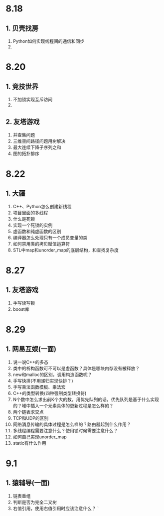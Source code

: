 # 8.18
## 1. 贝壳找房
1. Python如何实现线程间的通信和同步
2. 

# 8.20
## 1. 竞技世界
1. 不加锁实现互斥访问
2. 

## 2. 友塔游戏
1. 并查集问题
2. 三维空间路径问题用树解决
3. 最大连续下降子序列之和
4. 图的拓扑排序

# 8.22
## 1. 大疆
1. C++、Python怎么创建新线程
2. 项目里面的多线程
3. 什么是死锁
4. 实现一个死锁的实例
5. 虚函数和纯虚函数的区别
6. 编译器怎么处理只有一个成员变量的类
7. 如何禁用类的拷贝赋值运算符
8. STL中map和unorder_map的底层结构，和查找复杂度


# 8.27
## 1. 友塔游戏
1. 手写读写锁
2. boost库

# 8.29
## 1. 网易互娱(一面)
1. 说一说C++的多态
2. 类中的析构函数可不可以是虚函数？具体是哪块内存没有被释放？
3. new和malloc的区别，调用构造函数呢？
4. 手写快排(不用递归实现快排？)
5. 手写乘法函数模板、乘法宏
6. C++的类型转换(四种强制类型转换符)
7. N个数中怎么求出前K个大的数，用优先队列的话，优先队列是基于什么实现的？堆中插入一个元素具体的更新过程是怎么样的？
8. 两个链表求交点
9. TCP和UDP的区别
10. 网络消息传输的具体过程是怎么样的？路由器起到什么作用？
11. 多线程编程需要注意什么？使用锁时候需要注意什么？
12. 如何自己实现unorder_map
13. static有什么作用

# 9.1
## 1. 猿辅导(一面)
1. 链表重组
2. 判断是否为完全二叉树
3. 右值引用，使用右值引用时应该注意什么？
`
